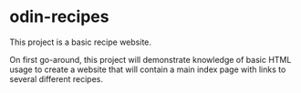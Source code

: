 # odin-recipes

This project is a basic recipe website.

On first go-around, this project will demonstrate knowledge of basic HTML usage to create a website that will contain a main index page with links to several different recipes.

